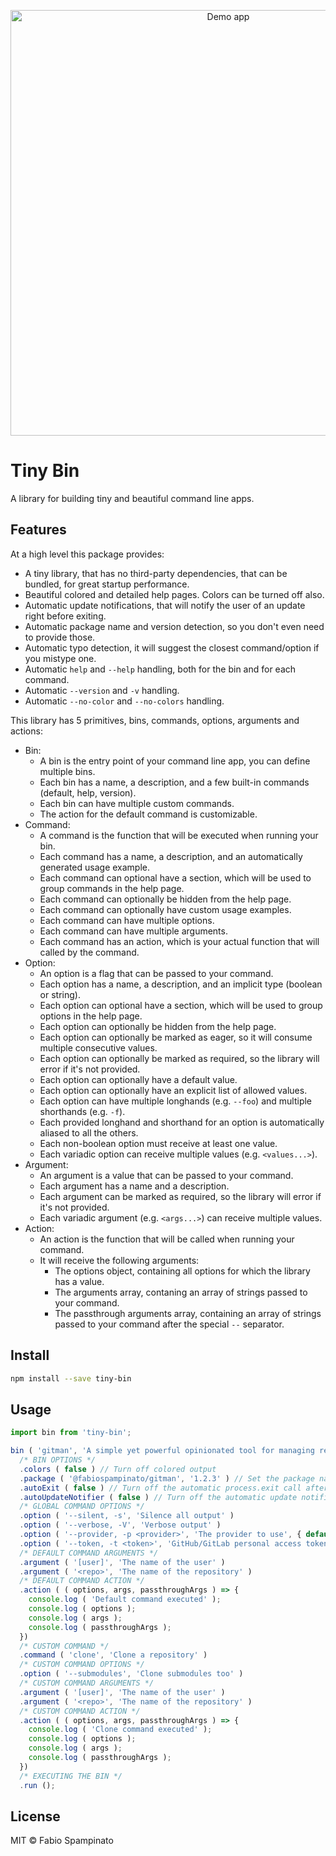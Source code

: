 
<p align="center">
  <img src="./resources/demo.png" alt="Demo app" width="681px">
</p>

# Tiny Bin

A library for building tiny and beautiful command line apps.

## Features

At a high level this package provides:

- A tiny library, that has no third-party dependencies, that can be bundled, for great startup performance.
- Beautiful colored and detailed help pages. Colors can be turned off also.
- Automatic update notifications, that will notify the user of an update right before exiting.
- Automatic package name and version detection, so you don't even need to provide those.
- Automatic typo detection, it will suggest the closest command/option if you mistype one.
- Automatic `help` and `--help` handling, both for the bin and for each command.
- Automatic `--version` and `-v` handling.
- Automatic `--no-color` and `--no-colors` handling.

This library has 5 primitives, bins, commands, options, arguments and actions:

- Bin:
  - A bin is the entry point of your command line app, you can define multiple bins.
  - Each bin has a name, a description, and a few built-in commands (default, help, version).
  - Each bin can have multiple custom commands.
  - The action for the default command is customizable.
- Command:
  - A command is the function that will be executed when running your bin.
  - Each command has a name, a description, and an automatically generated usage example.
  - Each command can optional have a section, which will be used to group commands in the help page.
  - Each command can optionally be hidden from the help page.
  - Each command can optionally have custom usage examples.
  - Each command can have multiple options.
  - Each command can have multiple arguments.
  - Each command has an action, which is your actual function that will called by the command.
- Option:
  - An option is a flag that can be passed to your command.
  - Each option has a name, a description, and an implicit type (boolean or string).
  - Each option can optional have a section, which will be used to group options in the help page.
  - Each option can optionally be hidden from the help page.
  - Each option can optionally be marked as eager, so it will consume multiple consecutive values.
  - Each option can optionally be marked as required, so the library will error if it's not provided.
  - Each option can optionally have a default value.
  - Each option can optionally have an explicit list of allowed values.
  - Each option can have multiple longhands (e.g. `--foo`) and multiple shorthands (e.g. `-f`).
  - Each provided longhand and shorthand for an option is automatically aliased to all the others.
  - Each non-boolean option must receive at least one value.
  - Each variadic option can receive multiple values (e.g. `<values...>`).
- Argument:
  - An argument is a value that can be passed to your command.
  - Each argument has a name and a description.
  - Each argument can be marked as required, so the library will error if it's not provided.
  - Each variadic argument (e.g. `<args...>`) can receive multiple values.
- Action:
  - An action is the function that will be called when running your command.
  - It will receive the following arguments:
    - The options object, containing all options for which the library has a value.
    - The arguments array, contaning an array of strings passed to your command.
    - The passthrough arguments array, containing an array of strings passed to your command after the special `--` separator.

## Install

```sh
npm install --save tiny-bin
```

## Usage

```ts
import bin from 'tiny-bin';

bin ( 'gitman', 'A simple yet powerful opinionated tool for managing repositories' )
  /* BIN OPTIONS */
  .colors ( false ) // Turn off colored output
  .package ( '@fabiospampinato/gitman', '1.2.3' ) // Set the package name and version number manually
  .autoExit ( false ) // Turn off the automatic process.exit call after action execution
  .autoUpdateNotifier ( false ) // Turn off the automatic update notifier
  /* GLOBAL COMMAND OPTIONS */
  .option ( '--silent, -s', 'Silence all output' )
  .option ( '--verbose, -V', 'Verbose output' )
  .option ( '--provider, -p <provider>', 'The provider to use', { default: 'github', enum: ['github', 'gitlab'] } )
  .option ( '--token, -t <token>', 'GitHub/GitLab personal access token', { required: true } )
  /* DEFAULT COMMAND ARGUMENTS */
  .argument ( '[user]', 'The name of the user' )
  .argument ( '<repo>', 'The name of the repository' )
  /* DEFAULT COMMAND ACTION */
  .action ( ( options, args, passthroughArgs ) => {
    console.log ( 'Default command executed' );
    console.log ( options );
    console.log ( args );
    console.log ( passthroughArgs );
  })
  /* CUSTOM COMMAND */
  .command ( 'clone', 'Clone a repository' )
  /* CUSTOM COMMAND OPTIONS */
  .option ( '--submodules', 'Clone submodules too' )
  /* CUSTOM COMMAND ARGUMENTS */
  .argument ( '[user]', 'The name of the user' )
  .argument ( '<repo>', 'The name of the repository' )
  /* CUSTOM COMMAND ACTION */
  .action ( ( options, args, passthroughArgs ) => {
    console.log ( 'Clone command executed' );
    console.log ( options );
    console.log ( args );
    console.log ( passthroughArgs );
  })
  /* EXECUTING THE BIN */
  .run ();
```

## License

MIT © Fabio Spampinato
